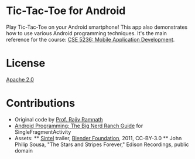 Tic-Tac-Toe for Android
=======================

Play Tic-Tac-Toe on your Android smartphone! This app also demonstrates how to use various Android 
programming techniques. It's the main reference for the course:
[CSE 5236: Mobile Application Development](http://web.cse.ohio-state.edu/~champion/5236).

License
=======

[Apache 2.0](https://apache.org/licenses/LICENSE-2.0)

Contributions
=============
* Original code by [Prof. Rajiv Ramnath](http://web.cse.ohio-state.edu/~ramnath)
* [Android Programming: The Big Nerd Ranch Guide](https://www.bignerdranch.com/books/android-programming/) for SingleFragmentActivity
* Assets:
** [Sintel](http://www.sintel.org) trailer, [Blender Foundation](http://www.blender.org), 2011, CC-BY-3.0
** John Philip Sousa, "The Stars and Stripes Forever," Edison Recordings, public domain